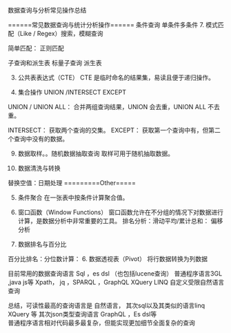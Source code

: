 数据查询与分析常见操作总结  


======常见数据查询与统计分析操作======
条件查询  单条件多条件
7. 模式匹配（Like / Regex）搜索，模糊查询

简单匹配： 正则匹配



子查询和派生表
标量子查询   派生表


3. 公共表表达式（CTE）
CTE 是临时命名的结果集，易读且便于递归操作。



4. 集合操作 UNION /INTERSECT  EXCEPT

UNION / UNION ALL： 合并两组查询结果，UNION 会去重，UNION ALL 不去重。

INTERSECT： 获取两个查询的交集。
EXCEPT： 获取第一个查询中有，但第二个查询中没有的数据。





9. 数据取样。。随机数据抽取查询
取样可用于随机抽取数据。
  

 
10. 数据清洗与转换

替换空值：日期处理
=========Other=====

5. 条件聚合
在一张表中按条件计算聚合值。


1. 窗口函数（Window Functions）
窗口函数允许在不分组的情况下对数据进行计算，是数据分析中非常重要的工具。
排名分析：滑动平均/累计总和：  偏移分析




8. 数据排名与百分比

百分比排名：分位数计算：
6. 数据透视表（Pivot）
将行数据转换为列数据


目前常用的数据查询语言
Sql  ，es dsl （也包括lucene查询）
普通程序语言3GL ,java js等
Xpath， jq ，SPARQL ，GraphQL XQuery LINQ
自定义受限自然语言查询

总结，可读性最高的查询语言是 自然语言，
其次sql以及其类似的语言linq XQuery 等
其次json类型查询语言  GraphQL ，Es dsl等  
普通程序语言相对代码最多最复杂，但能实现更加细节全面复杂的查询

